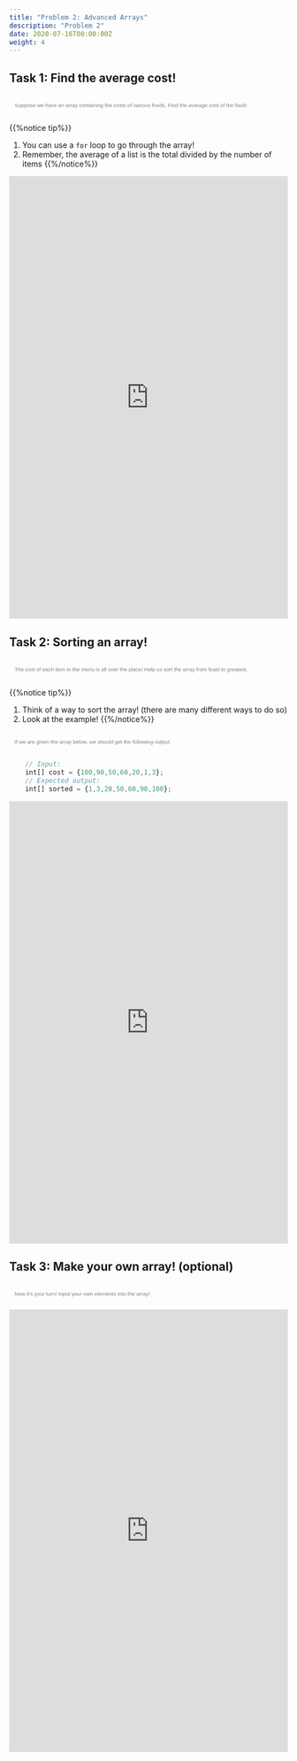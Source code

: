 ```yaml
---
title: "Problem 2: Advanced Arrays"
description: "Problem 2"
date: 2020-07-16T00:00:00Z
weight: 4
---
```


## Task 1: Find the average cost!

<p style="margin-center: auto;padding: 1em 1em 1em 1em; margin-left: auto; margin-right: auto; width: 80em; font-size: 1vw; font-family: sans-serif; color:grey; line-height: 200%">Suppose we have an array containing the costs of various foods. Find the average cost of the food!</p>

{{%notice tip%}}
1. You can use a `for` loop to go through the array!
2. Remember, the average of a list is the total divided by the number of items
{{%/notice%}}

<iframe height="800px" width="100%" src="https://replit.com/@nuevofoundation/Array3?lite=true" scrolling="no" frameborder="no" allowtransparency="true" allowfullscreen="true" sandbox="allow-forms allow-pointer-lock allow-popups allow-same-origin allow-scripts allow-modals"></iframe>

## Task 2: Sorting an array!

<p style="margin-center: auto;padding: 1em 1em 1em 1em; margin-left: auto; margin-right: auto; width: 80em; font-size: 1vw; font-family: sans-serif; color:grey; line-height: 200%">The cost of each item in the menu is all over the place! Help us sort the array from least to greatest.</p>

{{%notice tip%}}
1. Think of a way to sort the array! (there are many different ways to do so)
2. Look at the example!
{{%/notice%}}

<p style="margin-center: auto;padding: 1em 1em 1em 1em; margin-left: auto; margin-right: auto; width: 80em; font-size: 1vw; font-family: sans-serif; color:grey; line-height: 200%">If we are given the array below, we should get the following output.</p>

```js javascript
    // Input:
    int[] cost = {100,90,50,60,20,1,3};
    // Expected output:
    int[] sorted = {1,3,20,50,60,90,100};
```

<iframe height="800px" width="100%" src="https://replit.com/@nuevofoundation/Array4?lite=true" scrolling="no" frameborder="no" allowtransparency="true" allowfullscreen="true" sandbox="allow-forms allow-pointer-lock allow-popups allow-same-origin allow-scripts allow-modals"></iframe>

## Task 3: Make your own array! (optional)

<p style="margin-center: auto;padding: 1em 1em 1em 1em; margin-left: auto; margin-right: auto; width: 80em; font-size: 1vw; font-family: sans-serif; color:grey; line-height: 200%">Now it's your turn! Input your own elements into the array!</p>

<iframe height="800px" width="100%" src="https://replit.com/@nuevofoundation/Array5?lite=true" scrolling="no" frameborder="no" allowtransparency="true" allowfullscreen="true" sandbox="allow-forms allow-pointer-lock allow-popups allow-same-origin allow-scripts allow-modals"></iframe>